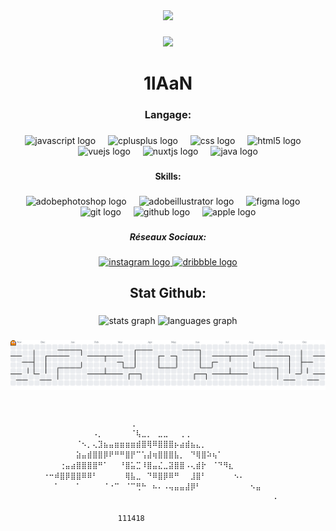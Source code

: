<div align="center">
  <img src="https://visitor-badge.laobi.icu/badge?page_id=1lAaN.1lAaN&"  />
</div>

###

<div align="center">
  <img height="108" src="https://media.discordapp.net/attachments/360480566266691615/1416884110114291774/normal_blanc.png?ex=68c877a8&is=68c72628&hm=a0842f2fea9596923031a5f75fe4b323f3641f5335afb79f1555afe288a767be&=&format=webp&quality=lossless&width=1460&height=1596"  />
</div>

###

<h1 align="center">1lAaN</h1>

###

<h3 align="center">Langage:</h3>

###

<div align="center">
  <img src="https://cdn.jsdelivr.net/gh/devicons/devicon/icons/javascript/javascript-original.svg" height="40" alt="javascript logo"  />
  <img width="12" />
  <img src="https://cdn.jsdelivr.net/gh/devicons/devicon/icons/cplusplus/cplusplus-original.svg" height="40" alt="cplusplus logo"  />
  <img width="12" />
  <img src="https://cdn.jsdelivr.net/gh/devicons/devicon/icons/css3/css3-original.svg" height="40" alt="css logo"  />
  <img width="12" />
  <img src="https://cdn.jsdelivr.net/gh/devicons/devicon/icons/html5/html5-original.svg" height="40" alt="html5 logo"  />
  <img width="12" />
  <img src="https://cdn.jsdelivr.net/gh/devicons/devicon/icons/vuejs/vuejs-original.svg" height="40" alt="vuejs logo"  />
  <img width="12" />
  <img src="https://cdn.jsdelivr.net/gh/devicons/devicon/icons/nuxtjs/nuxtjs-original.svg" height="40" alt="nuxtjs logo"  />
  <img width="12" />
  <img src="https://cdn.jsdelivr.net/gh/devicons/devicon/icons/java/java-original.svg" height="40" alt="java logo"  />
</div>

###

<h4 align="center">Skills:</h4>

###

<div align="center">
  <img src="https://skillicons.dev/icons?i=ps" height="40" alt="adobephotoshop logo"  />
  <img width="12" />
  <img src="https://skillicons.dev/icons?i=ai" height="40" alt="adobeillustrator logo"  />
  <img width="12" />
  <img src="https://skillicons.dev/icons?i=figma" height="40" alt="figma logo"  />
  <img width="12" />
  <img src="https://skillicons.dev/icons?i=git" height="40" alt="git logo"  />
  <img width="12" />
  <img src="https://skillicons.dev/icons?i=github" height="40" alt="github logo"  />
  <img width="12" />
  <img src="https://cdn.jsdelivr.net/gh/devicons/devicon/icons/apple/apple-original.svg" height="40" alt="apple logo"  />
</div>

###

<h5 align="center">Réseaux Sociaux:</h5>

###

<div align="center">
  <a href="https://instagram.com/1laan.gfx" target="_blank">
    <img src="https://raw.githubusercontent.com/maurodesouza/profile-readme-generator/master/src/assets/icons/social/instagram/default.svg" width="52" height="40" alt="instagram logo"  />
  </a>
  <a href="https://dribbble.com/1laan-111418" target="_blank">
    <img src="https://raw.githubusercontent.com/maurodesouza/profile-readme-generator/master/src/assets/icons/social/dribbble/default.svg" width="52" height="40" alt="dribbble logo"  />
  </a>
</div>

###

<h2 align="center">Stat Github:</h2>

###

<div align="center">
  <img src="https://github-readme-stats.vercel.app/api?username=1lAaN&hide_title=false&hide_rank=true&show_icons=true&include_all_commits=true&count_private=true&disable_animations=false&theme=github_dark&locale=fr&hide_border=false&order=1" height="150" alt="stats graph"  />
  <img src="https://github-readme-stats.vercel.app/api/top-langs?username=1lAaN&locale=fr&hide_title=false&layout=compact&card_width=320&langs_count=5&theme=github_dark&hide_border=false&order=2" height="130" alt="languages graph"  />
</div>

###

<picture>
  <source media="(prefers-color-scheme: dark)" srcset="https://raw.githubusercontent.com/1lAaN/1lAaN/output/pacman-contribution-graph-dark.svg">
  <source media="(prefers-color-scheme: light)" srcset="https://raw.githubusercontent.com/1lAaN/1lAaN/output/pacman-contribution-graph.svg">
  <img alt="pacman contribution graph" src="https://raw.githubusercontent.com/1lAaN/1lAaN/output/pacman-contribution-graph.svg">
</picture>

###



<code>
⠀⠀⠀⠀⠀⠀⠀⠀⠀⠀⠀⠀⠀⠀⠀⠀⠀⠀⠀⠀⠀⠀⢀⠀⠀⠀⠀⠀⠀⠀⠀⠀⠀⠀⠀⠀⠀⠀⠀⠀⠀⠀⠀⠀⠀⠀⠀⠀⠀⠀
⠀⠀⠀⠀⠀⠀⠀⠀⠀⠀⠀⠀⠀⠀⠀⠠⡀⠀⠀⠀⠀⠀⠈⢧⣀⡀⠀⣀⣀⠀⠀⢀⢀⠀⠀⠀⠀⠀⠀⠀⠀⠀⠀⠀⠀⠀⠀⠀⠀⠀
⠀⠀⠀⠀⠀⠀⠀⠀⠀⠀⠀⠀⠈⠢⡀⢄⣹⣦⣤⣶⣶⣶⣶⣾⣿⢿⠿⣿⣿⣿⡦⣴⣾⣦⣄⡀⠀⠀⠀⠀⠀⠀⠀⠀⠀⠀⠀⠀⠀⠀
⠀⠀⠀⠀⠀⠀⠀⠀⠀⠀⠀⠀⣵⣤⣾⣿⣿⡿⠟⠛⠛⣿⡟⠉⢡⣼⢶⣿⣿⣿⣧⡀⠀⠙⢿⣿⠵⢦⠁⠀⠀⠀⠀⠀⠀⠀⠀⠀⠀⠀
⠀⠀⠀⠀⠀⠀⠀⠀⠀⢐⣤⣴⣿⣿⣿⣿⠛⠁⠀⠀⠘⣿⣥⣉⠸⣿⣤⣌⣀⣽⣿⣿⠠⢄⣾⡗⠀⠈⠙⠻⣆⠀⠀⠀⠀⠀⠀⠀⠀⠀
⠀⠀⠀⠀⠀⠀⠐⠒⠾⣿⡿⣿⣿⠿⠿⠃⠀⠀⠀⠀⠀⢿⣧⣀⠀⠙⠿⣿⡿⠿⠛⠀⠀⣸⣿⠃⠀⠀⠀⠀⠀⠢⠄⠀⠀⠀⠀⠀⠀⠀
⠀⠀⠀⠀⠀⠀⠀⠀⠁⠀⠀⠀⠁⠀⠀⠀⠀⠈⠐⠉⠀⠈⠉⢛⠓⠀⠦⠄⠠⢤⣤⣤⣼⡿⠃⠀⠀⠀⠀⠀⠀⠀⠀⠀⠢⣤⠀⠀⠀⠀
⠀⠀⠀⠀⠀⠀⠀⠀⠀⠀⠀⠀⠀⠀⠀⠀⠀⠀⠀⠀⠀⠀⠀⠀⠀⠀⠀⠀⠀⠀⠀⠀⠀⠀⠀⠀⠀⠀⠀⠀⠀⠀⠀⠀⠀⠀⠀⠀⠠⠀
⠀⠀⠀⠀⠀⠀⠀⠀⠀⠀⠀⠀⠀⠀⠀⠀⠀⠀⠀⠀⠀⠀⠀⠀⠀⠀⠀⠀⠀⠀⠀⠀⠀⠀⠀⠀⠀⠀⠀⠀⠀⠀⠀⠀⠀⠀⠀⠀⠀⠀
                        111418
</code>

